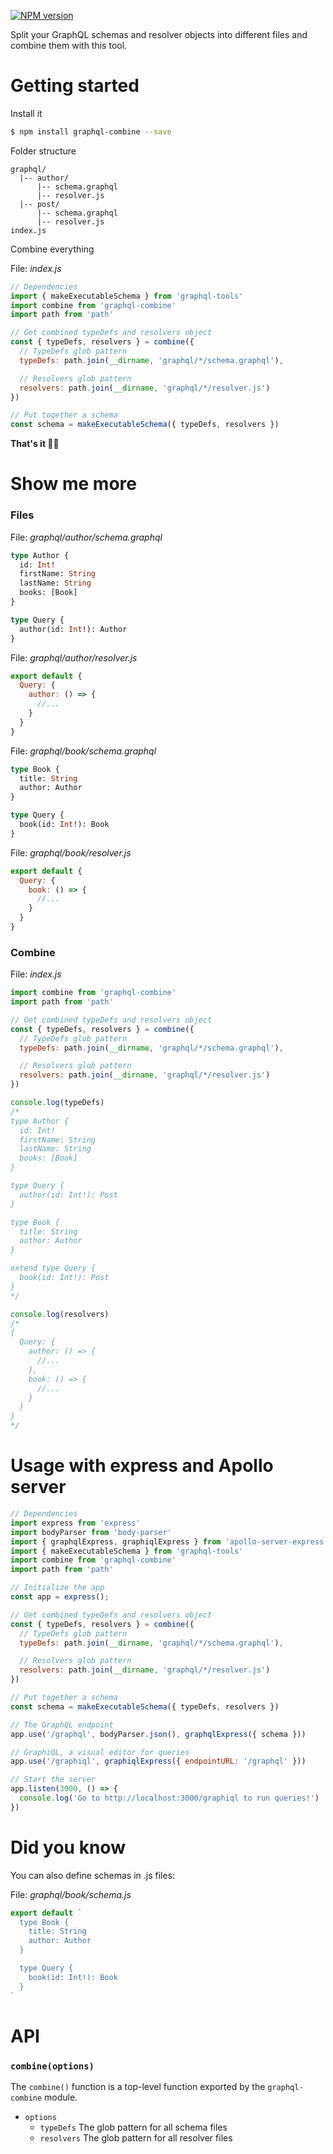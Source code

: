 [![NPM version](https://img.shields.io/npm/v/graphql-combine.svg)](https://www.npmjs.com/package/graphql-combine)

Split your GraphQL schemas and resolver objects into different files and combine them with this tool.

# Getting started

Install it
```bash
$ npm install graphql-combine --save
```

Folder structure
```
graphql/
  |-- author/
      |-- schema.graphql
      |-- resolver.js
  |-- post/
      |-- schema.graphql
      |-- resolver.js
index.js
```

Combine everything

File: _index.js_
```js
// Dependencies
import { makeExecutableSchema } from 'graphql-tools'
import combine from 'graphql-combine'
import path from 'path'

// Get combined typeDefs and resolvers object
const { typeDefs, resolvers } = combine({
  // TypeDefs glob pattern
  typeDefs: path.join(__dirname, 'graphql/*/schema.graphql'),

  // Resolvers glob pattern
  resolvers: path.join(__dirname, 'graphql/*/resolver.js')
})

// Put together a schema
const schema = makeExecutableSchema({ typeDefs, resolvers })
```

**That's it 👍🏼**

# Show me more

### Files
File: _graphql/author/schema.graphql_
```graphql
type Author {
  id: Int!
  firstName: String
  lastName: String
  books: [Book]
}

type Query {
  author(id: Int!): Author
}
```
File: _graphql/author/resolver.js_
```js
export default {
  Query: {
    author: () => {
      //...
    }
  }
}
```
File: _graphql/book/schema.graphql_
```graphql
type Book {
  title: String
  author: Author
}

type Query {
  book(id: Int!): Book
}
```
File: _graphql/book/resolver.js_
```js
export default {
  Query: {
    book: () => {
      //...
    }
  }
}
```

### Combine
File: _index.js_
```js
import combine from 'graphql-combine'
import path from 'path'

// Get combined typeDefs and resolvers object
const { typeDefs, resolvers } = combine({
  // TypeDefs glob pattern
  typeDefs: path.join(__dirname, 'graphql/*/schema.graphql'),

  // Resolvers glob pattern
  resolvers: path.join(__dirname, 'graphql/*/resolver.js')
})

console.log(typeDefs)
/*
type Author {
  id: Int!
  firstName: String
  lastName: String
  books: [Book]
}

type Query {
  author(id: Int!): Post
}

type Book {
  title: String
  author: Author
}

extend type Query {
  book(id: Int!): Post
}
*/

console.log(resolvers)
/*
{
  Query: {
    author: () => {
      //...
    },
    book: () => {
      //...
    }
  }
}
*/
```

# Usage with express and Apollo server
```js
// Dependencies
import express from 'express'
import bodyParser from 'body-parser'
import { graphqlExpress, graphiqlExpress } from 'apollo-server-express'
import { makeExecutableSchema } from 'graphql-tools'
import combine from 'graphql-combine'
import path from 'path'

// Initialize the app
const app = express();

// Get combined typeDefs and resolvers object
const { typeDefs, resolvers } = combine({
  // TypeDefs glob pattern
  typeDefs: path.join(__dirname, 'graphql/*/schema.graphql'),

  // Resolvers glob pattern
  resolvers: path.join(__dirname, 'graphql/*/resolver.js')
})

// Put together a schema
const schema = makeExecutableSchema({ typeDefs, resolvers })

// The GraphQL endpoint
app.use('/graphql', bodyParser.json(), graphqlExpress({ schema }))

// GraphiQL, a visual editor for queries
app.use('/graphiql', graphiqlExpress({ endpointURL: '/graphql' }))

// Start the server
app.listen(3000, () => {
  console.log('Go to http://localhost:3000/graphiql to run queries!')
})
```

# Did you know
You can also define schemas in .js files:

File: _graphql/book/schema.js_
```js
export default `
  type Book {
    title: String
    author: Author
  }

  type Query {
    book(id: Int!): Book
  }
`
```

# API

### `combine(options)`

The `combine()` function is a top-level function exported by the `graphql-combine` module.

* `options`
  * `typeDefs` The glob pattern for all schema files
  * `resolvers` The glob pattern for all resolver files
